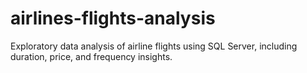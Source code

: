 # airlines-flights-analysis
Exploratory data analysis of airline flights using SQL Server, including duration, price, and frequency insights.
